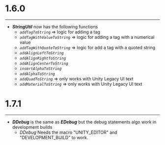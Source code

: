 # 1.6.0
---
- ***StringUtil*** now has the following functions
	*   *`addTagToString`* => logic for adding a tag
	*   *`addTagWithValueToString`* => logic for adding a tag with a numerical value
	*   *`addTagWithQuoteToString`* => logic for add a tag with a quoted string
	*   *`addAlignLeftToString`*
	*   *`addAlignRightToString`* 
	*   *`addAlignCenterToString`* 
	*   *`insertAlphaToString`*
	*   *`addAlphaToString`* 
	*   *`addQuadToString`* => only works with Unity Legacy UI text
	*   *`addMaterialToString`* => only works with Unity Legacy UI text

# 1.7.1
---
- ***DDebug*** is the same as ***EDebug*** but the debug statements algo work in development builds
    * *DDebug* Needs the macro "UNITY_EDITOR" and "DEVELOPMENT_BUILD" to work.

